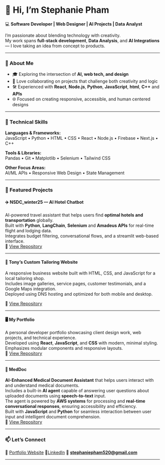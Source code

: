 # 👋 Hi, I’m Stephanie Pham

💻 **Software Developer | Web Designer | AI Projects | Data Analyst**

I’m passionate about blending technology with creativity.   
My work spans **full-stack development**, **Data Analysis**, and **AI Integrations** — I love taking an idea from concept to products.

---

### 🧠 About Me
- 🎓 Exploring the intersection of **AI, web tech, and design**
- 💬 Love collaborating on projects that challenge both creativity and logic
- 🛠️ Experienced with **React**, **Node.js**, **Python**, **JavaScript**, **html**, **C++** and **APIs**
- 🌐 Focused on creating responsive, accessible, and human centered designs

---

### 🧩 Technical Skills
**Languages & Frameworks:**  
JavaScript • Python • HTML • CSS • React • Node.js • Firebase • Next.js • C++

**Tools & Libraries:**  
Pandas • Git • Matplotlib • Selenium • Tailwind CSS  

**Other Focus Areas:**  
AI/ML APIs •  Responsive Web Design • State Management

---

### 🚀 Featured Projects

#### ✈️ NSDC_winter25 — AI Hotel Chatbot 
AI-powered travel assistant that helps users find **optimal hotels and transportation** globally.  
Built with **Python**, **LangChain**, **Selenium** and **Amadeus APIs** for real-time flight and lodging data.  
Integrates budget filtering, conversational flows, and a streamlit web-based interface.  
🔗 [View Repository](https://github.com/spham21/NSDC_winter25)

---

#### 🧵 Tony’s Custom Tailoring Website
A responsive business website built with HTML, CSS, and JavaScript for a local tailoring shop.  
Includes image galleries, service pages, customer testimonials, and a Google Maps integration.  
Deployed using DNS hosting and optimized for both mobile and desktop.  

🔗 [View Repository](https://github.com/spham21/Tony-s-Custom-Tailoring-Website)

---

#### 🖥️ My Portfolio  
A personal developer portfolio showcasing client design work, web projects, and technical experience.  
Developed using **React**, **JavaScript**, and **CSS** with modern, minimal styling.  
Emphasizes modular components and responsive layouts.  
🔗 [View Repository](https://github.com/spham21/my-portfolio)

---

#### 🏥 MedDoc  
**AI-Enhanced Medical Document Assistant** that helps users interact with and understand medical documents.  
Includes a built-in **AI agent** capable of answering user questions about uploaded documents using **speech-to-text** input.  
The agent is powered by **AWS systems** for processing and **real-time conversational responses**, ensuring accessibility and efficiency.  
Built with **JavaScript** and **Python** for seamless interaction between user input and intelligent document comprehension.  
🔗 [View Repository](https://github.com/Uplix/MedDoc) 

---

### 📫 Let’s Connect
🤗 [Portfolio Website](https://my-portfolio-tawny-iota-86.vercel.app/) 
🔗[LinkedIn](https://www.linkedin.com/in/stephanie-pham-634ab1334/) 
💌 **stephaniepham520@gmail.com** 

---


<!--
